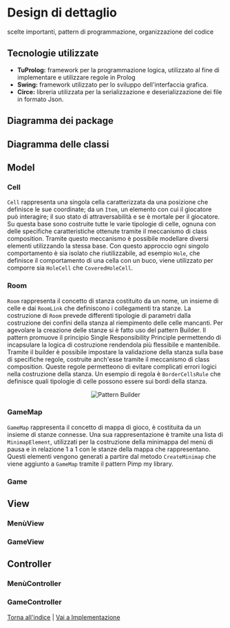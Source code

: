 # Design di dettaglio
scelte importanti, pattern di programmazione, organizzazione del codice

## Tecnologie utilizzate

- **TuProlog:** framework per la programmazione logica, utilizzato al fine di implementare e utilizzare regole in Prolog 
- **Swing:** framework utilizzato per lo sviluppo dell'interfaccia grafica.
- **Circe:** libreria utilizzata per la serializzazione e deserializzazione dei file in formato Json.

## Diagramma dei package

## Diagramma delle classi

## Model

### Cell
```Cell``` rappresenta una singola cella caratterizzata da una posizione che definisce le sue coordinate; da un ```Item```, un elemento con cui il giocatore può interagire; il suo stato di attraversabilità e se è mortale per il giocatore. Su questa base sono costruite tutte le varie tipologie di celle, ognuna con delle specifiche caratteristiche ottenute tramite il meccanismo di class composition. Tramite questo meccanismo è possibile modellare diversi elementi utilizzando la stessa base. Con questo approccio ogni singolo comportamento è sia isolato che riutilizzabile, ad esempio ```Hole```, che definisce il comportamento di una cella con un buco, viene utilizzato per comporre sia ```HoleCell``` che ```CoveredHoleCell```.
### Room
```Room``` rappresenta il concetto di stanza costituito da un nome, un insieme di celle e dai ```RoomLink``` che definiscono i collegamenti tra stanze. 
La costruzione di ```Room``` prevede differenti tipologie di parametri dalla costruzione dei confini della stanza al riempimento delle celle mancanti. Per agevolare la creazione delle stanze si è fatto uso del pattern Builder. Il pattern promuove il principio Single Responsibility Principle permettendo di incapsulare la logica di costruzione rendendola più flessibile e mantenibile. Tramite il builder è possibile impostare la validazione della stanza sulla base di specifiche regole, costruite anch'esse tramite il meccanismo di class composition. Queste regole permetteono di evitare complicati errori logici nella costruzione della stanza. Un esempio di regola è ```BorderCellsRule``` che definisce quali tipologie di celle possono essere sui bordi della stanza.
<p align="center">
  <img src="../Images/roomBuilder.png" alt="Pattern Builder"/>
</p>

### GameMap
```GameMap``` rappresenta il concetto di mappa di gioco, è costituita da un insieme di stanze connesse. Una sua rappresentazione è tramite una lista di  ```MinimapElement```, utilizzati per la costruzione della minimappa del menù di pausa e in relazione 1 a 1 con le stanze della mappa che rappresentano. Questi elementi vengono generati a partire dal metodo  ```CreateMinimap``` che viene aggiunto a ```GameMap``` tramite il pattern Pimp my library.

### Game

## View

### MenùView

### GameView

## Controller

### MenùController

### GameController

[Torna all'indice](../report.md) | [Vai a Implementazione](../06-implementation/report.md)

